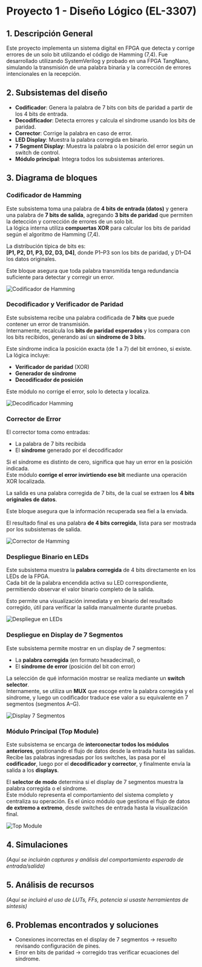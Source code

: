 # Proyecto 1 - Diseño Lógico (EL-3307)

## 1. Descripción General

Este proyecto implementa un sistema digital en FPGA que detecta y corrige errores de un solo bit utilizando el código de Hamming (7,4). Fue desarrollado utilizando SystemVerilog y probado en una FPGA TangNano, simulando la transmisión de una palabra binaria y la corrección de errores intencionales en la recepción.

## 2. Subsistemas del diseño

- **Codificador**: Genera la palabra de 7 bits con bits de paridad a partir de los 4 bits de entrada.
- **Decodificador**: Detecta errores y calcula el síndrome usando los bits de paridad.
- **Corrector**: Corrige la palabra en caso de error.
- **LED Display**: Muestra la palabra corregida en binario.
- **7 Segment Display**: Muestra la palabra o la posición del error según un switch de control.
- **Módulo principal**: Integra todos los subsistemas anteriores.

## 3. Diagrama de bloques

### Codificador de Hamming

Este subsistema toma una palabra de **4 bits de entrada (datos)** y genera una palabra de **7 bits de salida**, agregando **3 bits de paridad** que permiten la detección y corrección de errores de un solo bit.  
La lógica interna utiliza **compuertas XOR** para calcular los bits de paridad según el algoritmo de Hamming (7,4).

La distribución típica de bits es:  
**[P1, P2, D1, P3, D2, D3, D4]**, donde P1–P3 son los bits de paridad, y D1–D4 los datos originales.

Este bloque asegura que toda palabra transmitida tenga redundancia suficiente para detectar y corregir un error.

![Codificador de Hamming](imgs/Codificador.png)


### Decodificador y Verificador de Paridad

Este subsistema recibe una palabra codificada de **7 bits** que puede contener un error de transmisión.  
Internamente, recalcula los **bits de paridad esperados** y los compara con los bits recibidos, generando así un **síndrome de 3 bits**.

Este síndrome indica la posición exacta (de 1 a 7) del bit erróneo, si existe.  
La lógica incluye:
- **Verificador de paridad** (XOR)
- **Generador de síndrome**
- **Decodificador de posición**

Este módulo no corrige el error, solo lo detecta y localiza.

![Decodificador Hamming](imgs/Decodificador.png)


### Corrector de Error

El corrector toma como entradas:
- La palabra de 7 bits recibida
- El **síndrome** generado por el decodificador

Si el síndrome es distinto de cero, significa que hay un error en la posición indicada.  
Este módulo **corrige el error invirtiendo ese bit** mediante una operación XOR localizada.

La salida es una palabra corregida de 7 bits, de la cual se extraen los **4 bits originales de datos**.

Este bloque asegura que la información recuperada sea fiel a la enviada.

El resultado final es una palabra **de 4 bits corregida**, lista para ser mostrada por los subsistemas de salida.

![Corrector de Hamming](imgs/corrector.png)

### Despliegue Binario en LEDs

Este subsistema muestra la **palabra corregida** de 4 bits directamente en los LEDs de la FPGA.  
Cada bit de la palabra encendida activa su LED correspondiente, permitiendo observar el valor binario completo de la salida.

Esto permite una visualización inmediata y en binario del resultado corregido, útil para verificar la salida manualmente durante pruebas.

![Despliegue en LEDs](imgs/display.png)

### Despliegue en Display de 7 Segmentos

Este subsistema permite mostrar en un display de 7 segmentos:
- La **palabra corregida** (en formato hexadecimal), o  
- El **síndrome de error** (posición del bit con error)

La selección de qué información mostrar se realiza mediante un **switch selector**.  
Internamente, se utiliza un **MUX** que escoge entre la palabra corregida y el síndrome, y luego un codificador traduce ese valor a su equivalente en 7 segmentos (segmentos A–G).

![Display 7 Segmentos](imgs/segmentos.png)

### Módulo Principal (Top Module)

Este subsistema se encarga de **interconectar todos los módulos anteriores**, gestionando el flujo de datos desde la entrada hasta las salidas.  
Recibe las palabras ingresadas por los switches, las pasa por el **codificador**, luego por el **decodificador y corrector**, y finalmente envía la salida a los **displays**.

El **selector de modo** determina si el display de 7 segmentos muestra la palabra corregida o el síndrome.  
Este módulo representa el comportamiento del sistema completo y centraliza su operación.
Es el único módulo que gestiona el flujo de datos **de extremo a extremo**, desde switches de entrada hasta la visualización final.

![Top Module](imgs/module.png)



## 4. Simulaciones

*(Aquí se incluirán capturas y análisis del comportamiento esperado de entrada/salida)*

## 5. Análisis de recursos

*(Aquí se incluirá el uso de LUTs, FFs, potencia si usaste herramientas de síntesis)*

## 6. Problemas encontrados y soluciones

- Conexiones incorrectas en el display de 7 segmentos → resuelto revisando configuración de pines.
- Error en bits de paridad → corregido tras verificar ecuaciones del síndrome.
